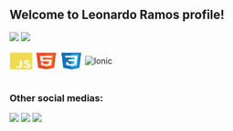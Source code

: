 ## Welcome to Leonardo Ramos profile!

 <div>
   <a href="https://github.com/Leleo66"></a>
   <img height="180em" src="https://github-readme-stats.vercel.app/api?username=Leleo66&show_icons=true&theme=tokyonight&include_all_commits=true&count_private=true%22/%3E" />
   <img height="180em" src="https://github-readme-stats.vercel.app/api/top-langs/?username=Leleo66&layout=compact&langs_count=6&theme=tokyonight%22/%3E" />

</div>
<div style="display: inline_block"><br>
  <img align="center" alt="Js" height="30" width="40" src="https://raw.githubusercontent.com/devicons/devicon/master/icons/javascript/javascript-plain.svg">
  <img align="center" alt="HTML" height="30" width="40" src="https://raw.githubusercontent.com/devicons/devicon/master/icons/html5/html5-original.svg">
  <img align="center" alt="CSS" height="30" width="40" src="https://raw.githubusercontent.com/devicons/devicon/master/icons/css3/css3-original.svg">
  <img align="center" alt="Ionic" height="30" width="40" src="https://cdn.jsdelivr.net/gh/devicons/devicon/icons/ionic/ionic-original.svg" />    
</div>
 
 <br>
 
  ### Other social medias:
 
<div> 
  <a href="https://www.instagram.com/leozin66_/" target="_blank"><img src="https://img.shields.io/badge/-Instagram-%23E4405F?style=for-the-badge&logo=instagram&logoColor=white" target="_blank"></a>
  <a href = "mailto:leonardosr793@gmail.com"><img src="https://img.shields.io/badge/-Gmail-%23333?style=for-the-badge&logo=gmail&logoColor=white" target="_blank"></a>
  <a href="https://www.linkedin.com/in/leonardo-ramos-263a73261/" target="_blank"><img src="https://img.shields.io/badge/-LinkedIn-%230077B5?style=for-the-badge&logo=linkedin&logoColor=white" target="_blank"></a> 

</div>
